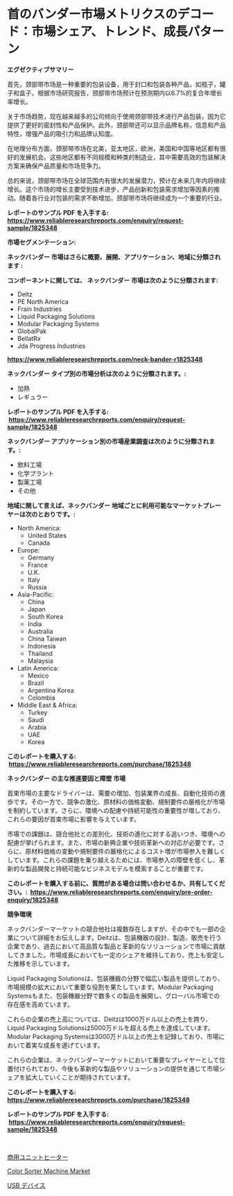 <p><h1>首のバンダー市場メトリクスのデコード：市場シェア、トレンド、成長パターン</h1></p><p><strong>エグゼクティブサマリー</strong></p>
<p><p>首先，颈部带市场是一种重要的包装设备，用于封口和包装各种产品，如瓶子，罐子和盒子。根据市场研究报告，颈部带市场预计在预测期内以6.7%的复合年增长率增长。</p><p>关于市场趋势，现在越来越多的公司倾向于使用颈部带技术进行产品包装，因为它提供了更好的密封性和产品保护。此外，颈部带还可以显示品牌名称，信息和产品特性，增强产品的吸引力和品牌认知度。</p><p>在地理分布方面，颈部带市场在北美，亚太地区，欧洲，美国和中国等地区都有很好的发展机会。这些地区都有不同规模和种类的制造业，其中需要高效的包装解决方案来确保产品质量和市场竞争力。</p><p>总的来说，颈部带市场在全球范围内有很大的发展潜力，预计在未来几年内将继续增长。这个市场的增长主要受到技术进步，产品创新和包装需求增加等因素的推动。随着各行业对包装的需求不断增加，颈部带市场将继续成为一个重要的行业。</p></p>
<p><strong>レポートのサンプル PDF を入手する: <a href="https://www.reliableresearchreports.com/enquiry/request-sample/1825348">https://www.reliableresearchreports.com/enquiry/request-sample/1825348</a></strong></p>
<p><strong>市場セグメンテーション:</strong></p>
<p><strong> ネックバンダー 市場はさらに概要、展開、アプリケーション、地域に分類されます :</strong></p>
<p><strong>コンポーネントに関しては、 ネックバンダー 市場は次のように分類されます: &nbsp;</strong></p>
<p><ul><li>Deitz</li><li>PE North America</li><li>Frain Industries</li><li>Liquid Packaging Solutions</li><li>Modular Packaging Systems</li><li>GlobalPak</li><li>BellatRx</li><li>Jda Progress Industries</li></ul></p>
<p><strong><a href="https://www.reliableresearchreports.com/neck-bander-r1825348">https://www.reliableresearchreports.com/neck-bander-r1825348</a></strong></p>
<p><strong> ネックバンダー タイプ別の市場分析は次のように分類されます。:</strong></p>
<p><ul><li>加熱</li><li>レギュラー</li></ul></p>
<p><strong>レポートのサンプル PDF を入手する: &nbsp;<a href="https://www.reliableresearchreports.com/enquiry/request-sample/1825348">https://www.reliableresearchreports.com/enquiry/request-sample/1825348</a></strong></p>
<p><strong> ネックバンダー アプリケーション別の市場産業調査は次のように分類されます。:</strong></p>
<p><ul><li>飲料工場</li><li>化学プラント</li><li>製薬工場</li><li>その他</li></ul></p>
<p><strong>地域に関して言えば、ネックバンダー 地域ごとに利用可能なマーケットプレーヤーは次のとおりです。:</strong></p>
<p><ul>
    <li>
        North America:
        <ul>
            <li>United States</li>
            <li>Canada</li>
        </ul>
    </li>
    <li>
        Europe:
        <ul>
            <li>Germany</li>
            <li>France</li>
            <li>U.K.</li>
            <li>Italy</li>
            <li>Russia</li>
        </ul>
    </li>
    <li>
        Asia-Pacific:
        <ul>
            <li>China</li>
            <li>Japan</li>
            <li>South Korea</li>
            <li>India</li>
            <li>Australia</li>
            <li>China Taiwan</li>
            <li>Indonesia</li>
            <li>Thailand</li>
            <li>Malaysia</li>
        </ul>
    </li>
    <li>
        Latin America:
        <ul>
            <li>Mexico</li>
            <li>Brazil</li>
            <li>Argentina Korea</li>
            <li>Colombia</li>
        </ul>
    </li>
    <li>
        Middle East & Africa:
        <ul>
            <li>Turkey</li>
            <li>Saudi</li>
            <li>Arabia</li>
            <li>UAE</li>
            <li>Korea</li>
        </ul>
    </li>
    </ul></p>
<p><strong>このレポートを購入する: &nbsp;<a href="https://www.reliableresearchreports.com/purchase/1825348">https://www.reliableresearchreports.com/purchase/1825348</a></strong></p>
<p><strong>ネックバンダー の主な推進要因と障壁 市場</strong></p>
<p><p>首束市場の主要なドライバーは、需要の増加、包装業界の成長、自動化技術の進歩です。その一方で、競争の激化、原材料の価格変動、規制要件の厳格化が市場を制約しています。さらに、環境への配慮や持続可能性の重要性が増しており、これらの要因が首束市場に影響を与えています。</p><p>市場での課題は、競合他社との差別化、技術の進化に対する追いつき、環境への配慮が挙げられます。また、市場の新興企業や技術革新への対応が必要です。さらに、原材料価格の変動や規制要件の厳格化によるコスト増が市場参入を難しくしています。これらの課題を乗り越えるためには、市場参入の障壁を低くし、革新的な製品開発と持続可能なビジネスモデルを模索することが重要です。</p></p>
<p><strong>このレポートを購入する前に、質問がある場合は問い合わせるか、共有してください。:&nbsp; <a href="https://www.reliableresearchreports.com/enquiry/pre-order-enquiry/1825348">https://www.reliableresearchreports.com/enquiry/pre-order-enquiry/1825348</a></strong></p>
<p><strong>競争環境</strong></p>
<p><p>ネックバンダーマーケットの競合他社は複数存在しますが、その中でも一部の企業について詳細をお伝えします。Deitzは、包装機器の設計、製造、販売を行う企業であり、過去において高品質な製品と革新的なソリューションで市場に貢献してきました。市場成長においても一定のシェアを維持しており、売上も安定した推移を示しています。</p><p>Liquid Packaging Solutionsは、包装機器の分野で幅広い製品を提供しており、市場規模の拡大において重要な役割を果たしています。Modular Packaging Systemsもまた、包装機器分野で数多くの製品を展開し、グローバル市場での存在感を高めています。</p><p>これらの企業の売上高については、Deitzは1000万ドル以上の売上を誇り、Liquid Packaging Solutionsは5000万ドルを超える売上を達成しています。Modular Packaging Systemsは3000万ドル以上の売上を記録しており、市場において着実な成長を遂げています。</p><p>これらの企業は、ネックバンダーマーケットにおいて重要なプレイヤーとして位置付けられており、今後も革新的な製品やソリューションの提供を通じて市場シェアを拡大していくことが期待されています。</p></p>
<p><strong>このレポートを購入する: &nbsp; <a href="https://www.reliableresearchreports.com/purchase/1825348">https://www.reliableresearchreports.com/purchase/1825348</a></strong></p>
<p><strong>レポートのサンプル PDF を入手する: &nbsp;<a href="https://www.reliableresearchreports.com/enquiry/request-sample/1825348">https://www.reliableresearchreports.com/enquiry/request-sample/1825348</a></strong><strong></strong></p>
<p>&nbsp;</p>
<p><p><a href="https://github.com/EstaSprer20231/Market-Research-Report-List-1/blob/main/444371031570.md">商用ユニットヒーター</a></p><p><a href="https://github.com/Angelnienowdseej3e45z3p8c/Market-Research-Report-List-2/blob/main/color-sorter-machine-market.md">Color Sorter Machine Market</a></p><p><a href="https://github.com/vlcostes/Market-Research-Report-List-1/blob/main/518863831569.md">USB デバイス</a></p></p>